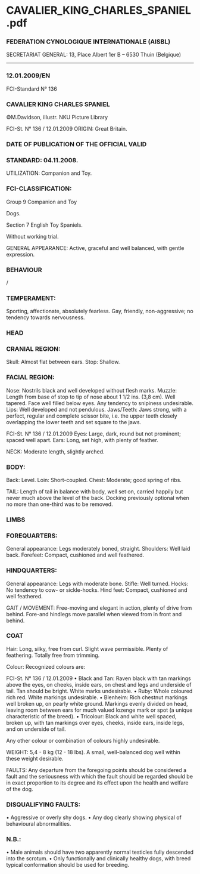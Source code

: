 # CAVALIER_KING_CHARLES_SPANIEL.pdf


### FEDERATION CYNOLOGIQUE INTERNATIONALE (AISBL)


SECRETARIAT GENERAL: 13, Place Albert 1er  B – 6530 Thuin (Belgique)
______________________________________________________________________________

### 12.01.2009/EN



FCI-Standard N° 136



### CAVALIER KING CHARLES SPANIEL



©M.Davidson, illustr. NKU Picture Library




FCI-St. N° 136 / 12.01.2009
ORIGIN: Great Britain.

### DATE OF PUBLICATION OF THE OFFICIAL VALID



### STANDARD: 04.11.2008.



UTILIZATION: Companion and Toy.

### FCI-CLASSIFICATION:


Group 9
Companion and Toy



Dogs.

Section 7
English Toy Spaniels.

Without working trial.



GENERAL APPEARANCE: Active, graceful and well balanced,
with gentle expression.

### BEHAVIOUR


/


### TEMPERAMENT:


Sporting,
affectionate,
absolutely fearless.  Gay, friendly, non-aggressive; no tendency
towards nervousness.

### HEAD



### CRANIAL REGION:


Skull: Almost flat between ears.
Stop: Shallow.

### FACIAL REGION:


Nose: Nostrils black and well developed without flesh marks.
Muzzle: Length from base of stop to tip of nose about 1 1/2 ins. (3,8
cm).  Well tapered.  Face well filled below eyes.  Any tendency to
snipiness undesirable.
Lips: Well developed and not pendulous.
Jaws/Teeth: Jaws strong, with a perfect, regular and complete scissor
bite, i.e. the upper teeth closely overlapping the lower teeth and set
square to the jaws.




FCI-St. N° 136 / 12.01.2009
Eyes: Large, dark, round but not prominent; spaced well apart.
Ears: Long, set high, with plenty of feather.

NECK: Moderate length, slightly arched.

### BODY:


Back: Level.
Loin: Short-coupled.
Chest: Moderate; good spring of ribs.

TAIL: Length of tail in balance with body, well set on, carried
happily but never much above the level of the back.  Docking
previously optional when no more than one-third was to be
removed.

### LIMBS



### FOREQUARTERS:


General appearance: Legs moderately boned, straight.
Shoulders: Well laid back.
Forefeet: Compact, cushioned and well feathered.

### HINDQUARTERS:


General appearance:  Legs with moderate bone.
Stifle: Well turned.
Hocks: No tendency to cow- or sickle-hocks.
Hind feet: Compact, cushioned and well feathered.

GAIT / MOVEMENT: Free-moving and elegant in action, plenty of
drive from behind.  Fore-and hindlegs move parallel when viewed
from in front and behind.

### COAT


Hair: Long, silky, free from curl.  Slight wave permissible.  Plenty of
feathering.  Totally free from trimming.

Colour: Recognized colours are:



FCI-St. N° 136 / 12.01.2009
• Black and Tan: Raven black with tan markings above the eyes, on
cheeks, inside ears, on chest and legs and underside of tail.  Tan
should be bright.  White marks undesirable.
• Ruby: Whole coloured rich red. White markings undesirable.
• Blenheim: Rich chestnut markings well broken up, on pearly
white ground.  Markings evenly divided on head, leaving room
between ears for much valued lozenge mark or spot (a unique
characteristic of the breed).
• Tricolour: Black and white well spaced, broken up, with tan
markings over eyes, cheeks, inside ears, inside legs, and on
underside of tail.

Any other colour or combination of colours highly undesirable.

WEIGHT:  5,4 - 8 kg (12 - 18 lbs).  A small, well-balanced dog well
within these weight desirable.

FAULTS: Any departure from the foregoing points should be
considered a fault and the seriousness with which the fault should be
regarded should be in exact proportion to its degree and its effect
upon the health and welfare of the dog.

### DISQUALIFYING FAULTS:


• Aggressive or overly shy dogs.
• Any dog clearly showing physical of behavioural abnormalities.


### N.B.:


• Male animals should have two apparently normal testicles fully
descended into the scrotum.
• Only functionally and clinically healthy dogs, with breed
typical conformation should be used for breeding.






